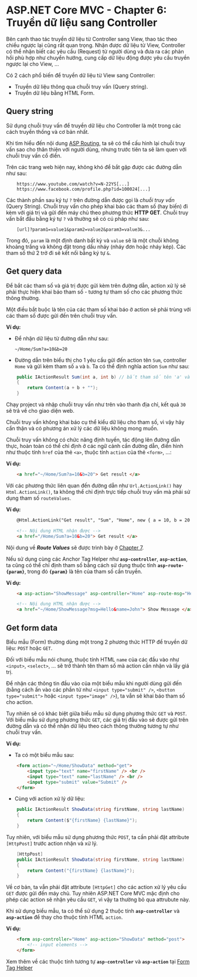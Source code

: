 # ASP.NET Core MVC - Chapter 6: Truyền dữ liệu sang Controller

Bên cạnh thao tác truyền dữ liệu từ Controller sang View, thao tác theo chiều ngược lại cũng rất quan trọng. Nhận được dữ liệu từ View, Controller có thể nhận biết các yêu cầu (Request) từ người dùng và đưa ra các phản hồi phù hợp như chuyển hướng, cung cấp dữ liệu động được yêu cầu truyền ngược lại cho View, ...

Có 2 cách phổ biến để truyền dữ liệu từ View sang Controller:
* Truyền dữ liệu thông qua chuỗi truy vấn (Query string).
* Truyền dữ liệu bằng HTML Form.

## Query string
Sử dụng chuỗi truy vấn để truyền dữ liệu cho Controller là một trong các cách truyền thống và cơ bản nhất. 

Khi tìm hiểu đến nội dung [ASP Routing](/Chapter8.md), ta sẽ có thể cấu hình lại chuỗi truy vấn sao cho thân thiện với người dùng, nhưng trước tiên ta sẽ làm quen với chuỗi truy vấn cổ điển.

Trên các trang web hiện nay, không khó để bắt gặp được các đường dẫn như sau:
```
    https://www.youtube.com/watch?v=N-22YS[...]
    https://www.facebook.com/profile.php?id=100024[...]
```
Các thành phần sau ký tự `?` trên đường dẫn được gọi là *chuỗi truy vấn* (Query String). 
Chuỗi truy vấn cho phép khai báo các tham số (hay biến) đi kèm với giá trị và gửi đến máy chủ theo phương thức **HTTP GET**.
Chuỗi truy vấn bắt đầu bằng ký tự `?` và thường sẽ có cú pháp như sau:
```
    [url]?param1=value1&param2=value2&param3=value3&...
```
Trong đó, `param` là một định danh bất kỳ và `value` sẽ là một chuỗi không khoảng trắng và không đặt trong dấu nháy (nháy đơn hoặc nháy kép). 
Các tham số thứ 2 trở đi sẽ kết nối bằng ký tự `&`.

## Get query data
Để bắt các tham số và giá trị được gửi kèm trên đường dẫn, action xử lý sẽ phải thực hiện khai báo tham số - tương tự tham số cho các phương thức thông thường.

Một điều bắt buộc là tên của các tham số khai báo ở action sẽ phải trùng với các tham số được gửi đến trên chuỗi truy vấn.

**Ví dụ:**
* Để nhận dữ liệu từ đường dẫn như sau:

    `~/Home/Sum?a=10&b=20`
* Đường dẫn trên biểu thị cho 1 yêu cầu gửi đến action tên `Sum`, controller `Home` và gửi kèm tham số `a` và `b`. Ta có thể định nghĩa action `Sum` như sau:
```csharp
    public IActionResult Sum(int a, int b) // bắt tham số tên 'a' và 'b'
    {
        return Content(a + b + "");
    }
```
Chạy project và nhập chuỗi truy vấn như trên vào thanh địa chỉ, kết quả `30` sẽ trả về cho giao diện web.

Chuỗi truy vấn không khai báo cụ thể kiểu dữ liệu cho tham số, vì vậy hãy cẩn thận và có phương án xử lý các dữ liệu không mong muốn.

Chuỗi truy vấn không có chức năng định tuyến, tác động lên đường dẫn thực, hoàn toàn có thể chỉ định ở các ngữ cảnh cần đường dẫn, điển hình như thuộc tính `href` của thẻ `<a>`, thuộc tính `action` của thẻ `<form>`, ...:

**Ví dụ:**
```html
    <a href="~/Home/Sum?a=10&b=20"> Get result </a>
```
Với các phương thức liên quan đến đường dẫn như `Url.ActionLink()` hay `Html.ActionLink()`, ta không thể chỉ định trực tiếp chuỗi truy vấn mà phải sử dụng tham số `routeValues`.

**Ví dụ:**
```html
    @Html.ActionLink("Get result", "Sum", "Home", new { a = 10, b = 20 })

    <!-- Nội dung HTML nhận được -->
    <a href="/Home/Sum?a=10&b=20"> Get result </a>
```
Nội dung về ***Route Values*** sẽ được trình bày ở [Chapter 7]().

Nếu sử dụng cùng các Anchor Tag Helper như **`asp-controller`**, **`asp-action`**, ta cũng có thể chỉ định tham số bằng cách sử dụng thuộc tính **`asp-route-{param}`**, trong đó **`{param}`** là tên của tham số cần truyền.

**Ví dụ:**
```html
    <a asp-action="ShowMessage" asp-controller="Home" asp-route-msg="Hello" asp-route-name="John"> Show Message </a>

    <!-- Nội dung HTML nhận được -->
    <a href="~/Home/ShowMessage?msg=Hello&name=John"> Show Message </a>
```

## Get form data
Biểu mẫu (Form) thường dùng một trong 2 phương thức HTTP để truyền dữ liệu: `POST` hoặc `GET`.

Đối với biểu mẫu nói chung, thuộc tính HTML `name` của các đầu vào như `<input>`, `<select>`, ... sẽ trở thành tên tham số mà action cần nhận và lấy giá trị.

Để nhận các thông tin đầu vào của một biểu mẫu khi người dùng gửi đến (bằng cách ấn vào các phần tử như `<input type="submit" />`, `<button type="submit">` hoặc `<input type="image" />`), ta vẫn sẽ khai báo tham số cho action.

Tuy nhiên sẽ có khác biệt giữa biểu mẫu sử dụng phương thức `GET` và `POST`.
Với biểu mẫu sử dụng phương thức `GET`, các giá trị đầu vào sẽ được gửi trên đường dẫn và có thể nhận dữ liệu theo cách thông thường tương tự như chuỗi truy vấn.

**Ví dụ:**
* Ta có một biểu mẫu sau:
```html
    <form action="~/Home/ShowData" method="get">
        <input type="text" name="firstName" /> <br />
        <input type="text" name="lastName" /> <br />
        <input type="submit" value="Submit" />
    </form>
```
* Cùng với action xử lý dữ liệu:
```csharp
    public IActionResult ShowData(string firstName, string lastName)
    {
        return Content($"{firstName} {lastName}");
    }
```
Tuy nhiên, với biểu mẫu sử dụng phương thức `POST`, ta cần phải đặt attribute `[HttpPost]` trước action nhận và xử lý.

```csharp
    [HttpPost]
    public IActionResult ShowData(string firstName, string lastName)
    {
        return Content("{firstName} {lastName}");
    }
```
Về cơ bản, ta vẫn phải đặt attribute `[HttpGet]` cho các action xử lý yêu cầu `GET` được gửi đến máy chủ. Tuy nhiên ASP.NET Core MVC mặc định cho phép các action sẽ nhận yêu cầu `GET`, vì vậy ta thường bỏ qua attrubute này.

Khi sử dụng biểu mẫu, ta có thể sử dụng 2 thuộc tính **`asp-controller`** và **`asp-action`** để thay cho thuộc tính HTML `action`.

**Ví dụ:**
```html
    <form asp-controller="Home" asp-action="ShowData" method="post">
        <!-- input elements -->
    </form>
```
Xem thêm về các thuộc tính tương tự **`asp-controller`** và **`asp-action`** tại [Form Tag Helper](https://learn.microsoft.com/vi-vn/aspnet/core/mvc/views/working-with-forms?view=aspnetcore-6.0#the-form-tag-helper)
